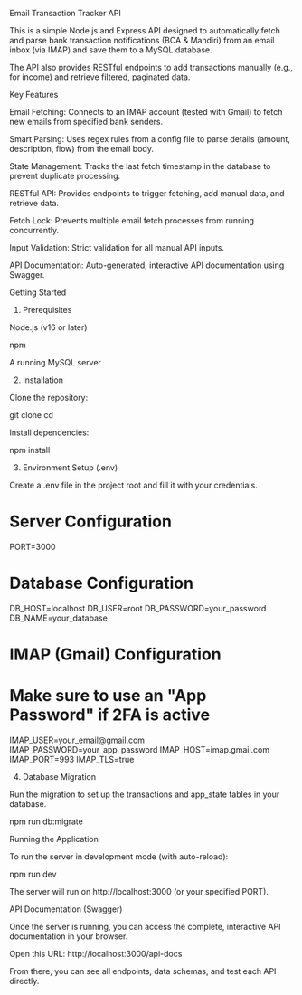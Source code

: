 Email Transaction Tracker API

This is a simple Node.js and Express API designed to automatically fetch and parse bank transaction notifications (BCA & Mandiri) from an email inbox (via IMAP) and save them to a MySQL database.

The API also provides RESTful endpoints to add transactions manually (e.g., for income) and retrieve filtered, paginated data.

Key Features

Email Fetching: Connects to an IMAP account (tested with Gmail) to fetch new emails from specified bank senders.

Smart Parsing: Uses regex rules from a config file to parse details (amount, description, flow) from the email body.

State Management: Tracks the last fetch timestamp in the database to prevent duplicate processing.

RESTful API: Provides endpoints to trigger fetching, add manual data, and retrieve data.

Fetch Lock: Prevents multiple email fetch processes from running concurrently.

Input Validation: Strict validation for all manual API inputs.

API Documentation: Auto-generated, interactive API documentation using Swagger.

Getting Started

1. Prerequisites

Node.js (v16 or later)

npm

A running MySQL server

2. Installation

Clone the repository:

git clone <your-repository-url>
cd <your-project-folder>


Install dependencies:

npm install


3. Environment Setup (.env)

Create a .env file in the project root and fill it with your credentials.

# Server Configuration
PORT=3000

# Database Configuration
DB_HOST=localhost
DB_USER=root
DB_PASSWORD=your_password
DB_NAME=your_database

# IMAP (Gmail) Configuration
# Make sure to use an "App Password" if 2FA is active
IMAP_USER=your_email@gmail.com
IMAP_PASSWORD=your_app_password
IMAP_HOST=imap.gmail.com
IMAP_PORT=993
IMAP_TLS=true


4. Database Migration

Run the migration to set up the transactions and app_state tables in your database.

npm run db:migrate


Running the Application

To run the server in development mode (with auto-reload):

npm run dev


The server will run on http://localhost:3000 (or your specified PORT).

API Documentation (Swagger)

Once the server is running, you can access the complete, interactive API documentation in your browser.

Open this URL:
http://localhost:3000/api-docs

From there, you can see all endpoints, data schemas, and test each API directly.